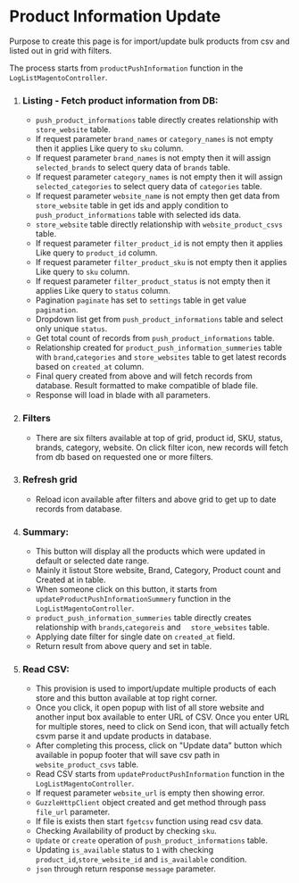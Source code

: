 # Product Information Update

Purpose to create this page is for import/update bulk products from csv and listed out in grid with filters.

The process starts from `productPushInformation` function in the `LogListMagentoController`.

1. ### Listing - Fetch product information from DB:
   - `push_product_informations` table directly creates relationship with `store_website` table.
   - If request parameter `brand_names` or `category_names` is not empty then it applies Like query to `sku` column.
   - If request parameter `brand_names` is not empty then it will assign `selected_brands` to select query data of `brands` table.
   - If request parameter `category_names` is not empty then it will assign `selected_categories` to select query data of `categories` table.
   - If request parameter `website_name` is not empty then get data from `store_website` table in get ids and apply condition to `push_product_informations` table with selected ids data.
   - `store_website` table directly relationship with `website_product_csvs` table.
   - If request parameter `filter_product_id` is not empty then it applies Like query to `product_id` column.
   - If request parameter `filter_product_sku` is not empty then it applies Like query to `sku` column.
   - If request parameter `filter_product_status` is not empty then it applies Like query to `status` column.
   - Pagination `paginate` has set to `settings` table in get value `pagination`.
   - Dropdown list get from `push_product_informations` table and select only unique `status`.
   - Get total count of records from `push_product_informations` table.
   - Relationship created for `product_push_information_summeries` table with `brand`,`categories` and `store_websites` table to get latest records based on `created_at` column.
   - Final query created from above and will fetch records from database. Result formatted to make compatible of blade file.
   - Response will load in blade with all parameters.
2. ### Filters
   - There are six filters available at top of grid, product id, SKU, status, brands, category, website. On click filter icon, new records will fetch from db based on requested one or more filters.
3. ### Refresh grid
   - Reload icon available after filters and above grid to get up to date records from database.
4. ### Summary:
   - This button will display all the products which were updated in default or selected date range.
   - Mainly it listout Store website, Brand, Category, Product count and Created at in table.
   - When someone click on this button, it starts from `updateProductPushInformationSummery` function in the `LogListMagentoController`.
   - `product_push_information_summeries` table directly creates relationship with `brands`,`categoreis` and `	store_websites` table.
   - Applying date filter for single date on `created_at` field.
   - Return result from above query and set in table.
5. ### Read CSV:
   - This provision is used to import/update multiple products of each store and this button available at top right corner.
   - Once you click, it open popup with list of all store website and another input box available to enter URL of CSV. Once you enter URL for multiple stores, need to click on Send icon, that will actually fetch csvm parse it and update products in database.
   - After completing this process, click on "Update data" button which available in popup footer that will save csv path in `website_product_csvs` table.
   - Read CSV starts from `updateProductPushInformation` function in the `LogListMagentoController`.
   - If request parameter `website_url` is empty then showing error.
   - `GuzzleHttpClient` object created and get method through pass `file_url` parameter.
   - If file is exists then start `fgetcsv` function using read csv data.
   - Checking Availability of product by checking `sku`.
   - `Update` or `create` operation of `push_product_informations` table.
   - Updating `is_available` status to `1` with checking `product_id`,`store_website_id` and `is_available` condition.
   - `json` through return response `message` parameter.
